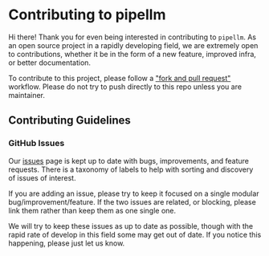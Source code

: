 # Contributing to pipellm

Hi there! Thank you for even being interested in contributing to `pipellm`.
As an open source project in a rapidly developing field, we are extremely open
to contributions, whether it be in the form of a new feature, improved infra, or better documentation.

To contribute to this project, please follow a ["fork and pull request"](https://docs.github.com/en/get-started/quickstart/contributing-to-projects) workflow.
Please do not try to push directly to this repo unless you are maintainer.

## Contributing Guidelines

### GitHub Issues

Our [issues](https://github.com/xinqiu/pipellm/issues) page is kept up to date
with bugs, improvements, and feature requests. There is a taxonomy of labels to help
with sorting and discovery of issues of interest.

If you are adding an issue, please try to keep it focused on a single modular bug/improvement/feature.
If the two issues are related, or blocking, please link them rather than keep them as one single one.

We will try to keep these issues as up to date as possible, though
with the rapid rate of develop in this field some may get out of date.
If you notice this happening, please just let us know.
